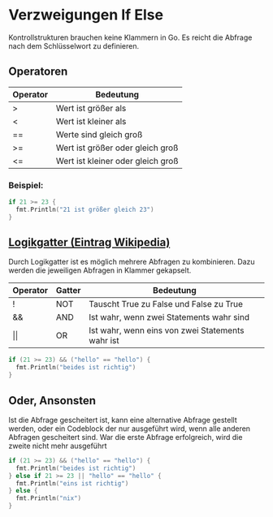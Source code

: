 # Verzweigungen If Else
Kontrollstrukturen brauchen keine Klammern in Go. Es reicht die Abfrage nach dem Schlüsselwort zu definieren.

## Operatoren

| Operator | Bedeutung                    |
|----------|------------------------------|
| >  | Wert ist größer als                |
| <  | Wert ist kleiner als               |
| == | Werte sind gleich groß             |
| >= | Wert ist größer oder gleich groß   |
| <= | Wert ist kleiner oder gleich groß  |

### Beispiel:
  ```go
  if 21 >= 23 {
    fmt.Println("21 ist größer gleich 23")
  }
  ```


## [Logikgatter (Eintrag Wikipedia)](https://de.wikipedia.org/wiki/Logikgatter#Typen_von_Logikgattern_und_Symbolik)
Durch Logikgatter ist es möglich mehrere Abfragen zu kombinieren. Dazu werden die jeweiligen Abfragen in Klammer gekapselt.

  | Operator | Gatter | Bedeutung                                         |
  |----------|--------|---------------------------------------------------|
  | !        | NOT    | Tauscht True zu False und False zu True           |
  | &&       | AND    | Ist wahr, wenn zwei Statements wahr sind          |
  | \|\|     | OR     | Ist wahr, wenn eins von zwei Statements wahr ist  |

  ```go
  if (21 >= 23) && ("hello" == "hello") {
    fmt.Println("beides ist richtig")
  }
  ```

## Oder, Ansonsten
Ist die Abfrage gescheitert ist, kann eine alternative Abfrage gestellt werden, oder ein Codeblock der nur ausgeführt wird, wenn alle anderen Abfragen gescheitert sind. War die erste Abfrage erfolgreich, wird die zweite nicht mehr ausgeführt
  ```go
  if (21 >= 23) && ("hello" == "hello") {
    fmt.Println("beides ist richtig")
  } else if 21 >= 23 || "hello" == "hello" {
    fmt.Println("eins ist richtig")
  } else {
    fmt.Println("nix")
  }
  ```
